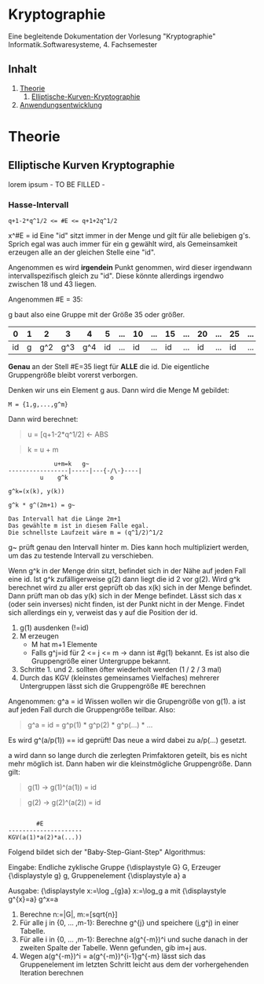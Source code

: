 # Kryptographie

Eine begleitende Dokumentation der Vorlesung "Kryptographie" 
Informatik.Softwaresysteme, 4. Fachsemester 

## Inhalt

1. [Theorie](#Theorie)
	1. [Elliptische-Kurven-Kryptographie](#ElliptischeKurvenKryptographie)
2. [Anwendungsentwicklung](#Anwendungsentwicklung)


# Theorie

## Elliptische Kurven Kryptographie
lorem ipsum - TO BE FILLED -


### Hasse-Intervall

```
q+1-2*q^1/2 <= #E <= q+1+2q^1/2
```

x^#E = id
Eine "id" sitzt immer in der Menge und gilt für alle beliebigen g's. Sprich egal was auch immer für ein g gewählt wird, als Gemeinsamkeit erzeugen alle an der gleichen Stelle eine "id".

Angenommen es wird **irgendein** Punkt genommen, wird dieser irgendwann intervallspezifisch gleich zu "id".
Diese könnte allerdings irgendwo zwischen 18 und 43 liegen.

Angenommen #E = 35:

g baut also eine Gruppe mit der Größe 35 oder größer.

| 0 | 1 | 2 | 3 | 4 | 5 | ... | 10 | ... | 15 | ... | 20 | ... | 25 | ... | 30 | ... | 40 |
| - | - | - | - | - | - | --- | -- | --- | -- | --- | -- | --- | -- | --- | -- | --- | -- |
| id | g | g^2 | g^3 | g^4 | id | ... | id | ... | id | ... | id | ... | id | ... | id | ... | id |

**Genau** an der Stell #E=35 liegt für **ALLE** die id.
Die eigentliche Gruppengröße bleibt vorerst verborgen.

Denken wir uns ein Element g aus. Dann wird die Menge M gebildet:
```
M = {1,g,...,g^m}
```
Dann wird berechnet:
> u = [q+1-2*q^1/2] <- ABS

> k = u + m

```
		     u+m=k   g~
-----------------|-----|---{-/\-}----|
		 u    g^k            o

g^k=(x(k), y(k))

g^k * g^(2m+1) = g~

Das Intervall hat die Länge 2m+1
Das gewählte m ist in diesem Falle egal.
Die schnellste Laufzeit wäre m = (q^1/2)^1/2
```

g~ prüft genau den Intervall hinter m. Dies kann hoch multipliziert werden, um das zu testende Intervall zu verschieben.

Wenn g^k in der Menge drin sitzt, befindet sich in der Nähe auf jeden Fall eine id. Ist g^k zufälligerweise g(2) dann liegt die id 2 vor g(2). Wird g^k berechnet wird zu aller erst geprüft ob das x(k) sich in der Menge befindet. Dann prüft man ob das y(k) sich in der Menge befindet.
Lässt sich das x (oder sein inverses) nicht finden, ist der Punkt nicht in der Menge. Findet sich allerdings ein y, verweist das y auf die Position der id.

1. g(1) ausdenken (!=id)
2. M erzeugen
	- M hat m+1 Elemente
	- Falls g^j=id für 2 <= j <= m -> dann ist #g(1) bekannt. Es ist also die Gruppengröße einer Untergruppe bekannt.
3. Schritte 1. und 2. sollten öfter wiederholt werden (1 / 2 / 3 mal)
4. Durch das KGV (kleinstes gemeinsames Vielfaches) mehrerer Untergruppen lässt sich die Gruppengröße #E berechnen

Angenommen: g^a = id
Wissen wollen wir die Grupengröße von g(1).
a ist auf jeden Fall durch die Gruppengröße teilbar.
Also:

> g^a = id = g^p(1) * g^p(2) * g^p(...) * ...

Es wird g^(a/p(1)) == id geprüft!
Das neue a wird dabei zu a/p(...) gesetzt.

a wird dann so lange durch die zerlegten Primfaktoren geteilt, bis es nicht mehr möglich ist.
Dann haben wir die kleinstmögliche Gruppengröße.
Dann gilt:

> g(1) -> g(1)^(a(1)) = id

> g(2) -> g(2)^(a(2)) = id

```

        #E
---------------------
KGV(a(1)*a(2)*a(...))

```

Folgend bildet sich der "Baby-Step-Giant-Step" Algorithmus:

Eingabe: Endliche zyklische Gruppe {\displaystyle G} G, Erzeuger {\displaystyle g} g, Gruppenelement {\displaystyle a} a

Ausgabe: {\displaystyle x:=\log _{g}a} x:=\log_g a mit {\displaystyle g^{x}=a} g^x=a

1. Berechne n:=|G|, m:=[sqrt{n}]
2. Für alle j in {0, ... ,m-1}: Berechne g^{j} und speichere (j,g^j) in einer Tabelle.
3. Für alle i in {0, ... ,m-1}: Berechne a(g^{-m})^i und suche danach in der zweiten Spalte der Tabelle. Wenn gefunden, gib im+j aus.
4. Wegen a(g^{-m})^i = a(g^{-m})^{i-1}g^{-m} lässt sich das Gruppenelement im letzten Schritt leicht aus dem der vorhergehenden Iteration berechnen
